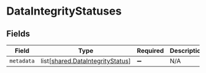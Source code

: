 # DataIntegrityStatuses


## Fields

| Field                                                                              | Type                                                                               | Required                                                                           | Description                                                                        |
| ---------------------------------------------------------------------------------- | ---------------------------------------------------------------------------------- | ---------------------------------------------------------------------------------- | ---------------------------------------------------------------------------------- |
| `metadata`                                                                         | list[[shared.DataIntegrityStatus](undefined/models/shared/dataintegritystatus.md)] | :heavy_minus_sign:                                                                 | N/A                                                                                |